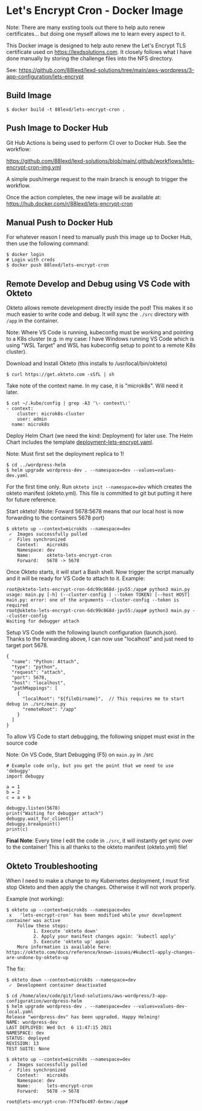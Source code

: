 # Let's Encrypt Cron - Docker Image
Note: There are many exsting tools out there to help auto renew certificates... but doing one myself allows me to learn every aspect to it.

This Docker image is designed to help auto renew the Let's Encrypt TLS certificate used on https://lexdsolutions.com. It closely follows what I have done manually by storing the challenge files into the NFS directory.

See: https://github.com/88lexd/lexd-solutions/tree/main/aws-wordpress/3-app-configuration/lets-encrypt

## Build Image
```
$ docker build -t 88lexd/lets-encrypt-cron .
```

## Push Image to Docker Hub
Git Hub Actions is being used to perform CI over to Docker Hub. See the workflow:

https://github.com/88lexd/lexd-solutions/blob/main/.github/workflows/lets-encrypt-cron-img.yml

A simple push/merge request to the main branch is enough to trigger the workflow.

Once the action completes, the new image will be available at: https://hub.docker.com/r/88lexd/lets-encrypt-cron

## Manual Push to Docker Hub
For whatever reason I need to manually push this image up to Docker Hub, then use the following command:
```
$ docker login
# Login with creds
$ docker push 88lexd/lets-encrypt-cron
```

## Remote Develop and Debug using VS Code with Okteto
Okteto allows remote development directly inside the pod! This makes it so much easier to write code and debug. It will sync the `./src` directory with `/app` in the container.

Note: Where VS Code is running, kubeconfig must be working and pointing to a K8s cluster (e.g. in my case: I have Windows running VS Code which is using "WSL Target" and WSL has kubeconfig setup to point to a remote K8s cluster).

Download and Install Okteto (this installs to /usr/local/bin/okteto)
```
$ curl https://get.okteto.com -sSfL | sh
```

Take note of the context name. In my case, it is "microk8s". Will need it later.
```
$ cat ~/.kube/config | grep -A3 '\- context\:'
- context:
    cluster: microk8s-cluster
    user: admin
  name: microk8s
```

Deploy Helm Chart (we need the kind: Deployment) for later use.
The Helm Chart includes the template [deployment-lets-encrypt.yaml](https://github.com/88lexd/lexd-solutions/blob/main/aws-wordpress/3-app-configuration/wordpress-helm/templates/deployment-lets-encrypt.yaml).

Note: Must first set the deployment replica to 1!
```
$ cd ../wordpress-helm
$ helm upgrade wordpress-dev . --namespace=dev --values=values-dev.yaml
```

For the first time only. Run `okteto init --namespace=dev` which creates the okteto manifest (okteto.yml). This file is committed to git but putting it here for future reference.

Start okteto! (Note: Foward 5678:5678 means that our local host is now forwarding to the containers 5678 port)
```
$ okteto up --context=microk8s --namespace=dev
 ✓  Images successfully pulled
 ✓  Files synchronized
    Context:   microk8s
    Namespace: dev
    Name:      okteto-lets-encrypt-cron
    Forward:   5678 -> 5678
```

Once Okteto starts, it will start a Bash shell. Now trigger the script manually and it will be ready for VS Code to attach to it. Example:
```
root@okteto-lets-encrypt-cron-6dc99c868d-jpv55:/app# python3 main.py
usage: main.py [-h] (--cluster-config | --token TOKEN) [--host HOST]
main.py: error: one of the arguments --cluster-config --token is required
root@okteto-lets-encrypt-cron-6dc99c868d-jpv55:/app# python3 main.py --cluster-config
Waiting for debugger attach
```

Setup VS Code with the following launch configuration (launch.json). Thanks to the forwarding above, I can now use "localhost" and just need to target port 5678.
```
{
  "name": "Python: Attach",
  "type": "python",
  "request": "attach",
  "port": 5678,
  "host": "localhost",
  "pathMappings": [
    {
      "localRoot": "${fileDirname}",  // This requires me to start debug in ./src/main.py
      "remoteRoot": "/app"
    }
  ]
}
```

To allow VS Code to start debugging, the following snippet must exist in the source code

Note: On VS Code, Start Debugging (F5) on `main.py` in ./src
```
# Example code only, but you get the point that we need to use 'debugpy'
import debugpy

a = 1
b = 2
c = a + b

debugpy.listen(5678)
print("Waiting for debugger attach")
debugpy.wait_for_client()
debugpy.breakpoint()
print(c)
```

**Final Note**: Every time I edit the code in `./src`, it will instantly get sync over to the container! This is all thanks to the okteto manifest (okteto.yml) file!

## Okteto Troubleshooting
When I need to make a change to my Kubernetes deployment, I must first stop Okteto and then apply the changes. Otherwise it will not work properly.

Example (not working):
```
$ okteto up --context=microk8s --namespace=dev
 x   'lets-encrypt-cron' has been modified while your development container was active
    Follow these steps:
          1. Execute 'okteto down'
          2. Apply your manifest changes again: 'kubectl apply'
          3. Execute 'okteto up' again
    More information is available here: https://okteto.com/docs/reference/known-issues/#kubectl-apply-changes-are-undone-by-okteto-up
```

The fix:
```
$ okteto down --context=microk8s --namespace=dev
 ✓  Development container deactivated

$ cd /home/alex/code/git/lexd-solutions/aws-wordpress/3-app-configuration/wordpress-helm
$ helm upgrade wordpress-dev . --namespace=dev --values=values-dev-local.yaml
Release "wordpress-dev" has been upgraded. Happy Helming!
NAME: wordpress-dev
LAST DEPLOYED: Wed Oct  6 11:47:15 2021
NAMESPACE: dev
STATUS: deployed
REVISION: 13
TEST SUITE: None

$ okteto up --context=microk8s --namespace=dev
 ✓  Images successfully pulled
 ✓  Files synchronized
    Context:   microk8s
    Namespace: dev
    Name:      lets-encrypt-cron
    Forward:   5678 -> 5678

root@lets-encrypt-cron-7f74fbc497-6ntmv:/app#
```
